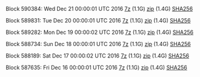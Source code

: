 Block 590384: Wed Dec 21 00:00:01 UTC 2016 [7z](https://transfer.sh/QOZvg/bootstrap.dat.20161221.7z) (1.1G) [zip](https://transfer.sh/utpn8/bootstrap.dat.20161221.zip) (1.4G) [SHA256](https://transfer.sh/hoEb4/sha256.txt)

Block 589831: Tue Dec 20 00:00:01 UTC 2016 [7z](https://transfer.sh/oS1QW/bootstrap.dat.20161220.7z) (1.1G) [zip](https://transfer.sh/LliWX/bootstrap.dat.20161220.zip) (1.4G) [SHA256](https://transfer.sh/mGlF6/sha256.txt)

Block 589282: Mon Dec 19 00:00:02 UTC 2016 [7z](https://transfer.sh/ZPGO0/bootstrap.dat.20161219.7z) (1.1G) [zip](https://transfer.sh/pJTUG/bootstrap.dat.20161219.zip) (1.4G) [SHA256](https://transfer.sh/CXCsf/sha256.txt)

Block 588734: Sun Dec 18 00:00:01 UTC 2016 [7z](https://transfer.sh/bvxXm/bootstrap.dat.20161218.7z) (1.1G) [zip](https://transfer.sh/Up6Yv/bootstrap.dat.20161218.zip) (1.4G) [SHA256](https://transfer.sh/Iq18C/sha256.txt)

Block 588189: Sat Dec 17 00:00:02 UTC 2016 [7z](https://transfer.sh/8M1ic/bootstrap.dat.20161217.7z) (1.1G) [zip](https://transfer.sh/ErS3t/bootstrap.dat.20161217.zip) (1.4G) [SHA256](https://transfer.sh/DCX7u/sha256.txt)

Block 587635: Fri Dec 16 00:00:01 UTC 2016 [7z](https://transfer.sh/MKRfx/bootstrap.dat.20161216.7z) (1.1G) [zip](https://transfer.sh/4raIY/bootstrap.dat.20161216.zip) (1.4G) [SHA256](https://transfer.sh/dRhbp/sha256.txt)
